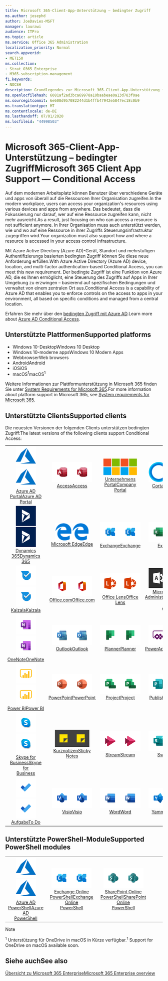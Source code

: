 ```yaml
---
title: Microsoft 365-Client-App-Unterstützung – bedingter Zugriff
ms.author: josephd
author: JoeDavies-MSFT
manager: laurawi
audience: ITPro
ms.topic: article
ms.service: Office 365 Administration
localization_priority: Normal
search.appverid:
- MET150
ms.collection:
- Strat_O365_Enterprise
- M365-subscription-management
f1.keywords:
- NOCSH
description: Grundlegendes zur Microsoft 365-Client-App-Unterstützung für bedingten Zugriff
ms.openlocfilehash: 6081af2ad3bca69978a10baabeae0a13d783f0ae
ms.sourcegitcommit: 6e608d957082244d1b4ffb47942e5847ec18c0b9
ms.translationtype: MT
ms.contentlocale: de-DE
ms.lasthandoff: 07/01/2020
ms.locfileid: "44998503"
---
```

# <a name="microsoft-365-client-app-support--conditional-access"></a><span data-ttu-id="6c3c8-103">Microsoft 365-Client-App-Unterstützung – bedingter Zugriff</span><span class="sxs-lookup"><span data-stu-id="6c3c8-103">Microsoft 365 Client App Support — Conditional Access</span></span>

<span data-ttu-id="6c3c8-104">Auf dem modernen Arbeitsplatz können Benutzer über verschiedene Geräte und apps von überall auf die Ressourcen Ihrer Organisation zugreifen.</span><span class="sxs-lookup"><span data-stu-id="6c3c8-104">In the modern workplace, users can access your organization's resources using various devices and apps from anywhere.</span></span> <span data-ttu-id="6c3c8-105">Das bedeutet, dass die Fokussierung nur darauf, wer auf eine Ressource zugreifen kann, nicht mehr ausreicht.</span><span class="sxs-lookup"><span data-stu-id="6c3c8-105">As a result, just focusing on who can access a resource is not sufficient anymore.</span></span> <span data-ttu-id="6c3c8-106">In Ihrer Organisation muss auch unterstützt werden, wie und wo auf eine Ressource in ihrer Zugriffs Steuerungsinfrastruktur zugegriffen wird.</span><span class="sxs-lookup"><span data-stu-id="6c3c8-106">Your organization must also support how and where a resource is accessed in your access control infrastructure.</span></span>

<span data-ttu-id="6c3c8-107">Mit Azure Active Directory (Azure AD)-Gerät, Standort und mehrstufigen Authentifizierungs basierten bedingten Zugriff können Sie diese neue Anforderung erfüllen.</span><span class="sxs-lookup"><span data-stu-id="6c3c8-107">With Azure Active Directory (Azure AD) device, location, and multi-factor authentication-based Conditional Access, you can meet this new requirement.</span></span> <span data-ttu-id="6c3c8-108">Der bedingte Zugriff ist eine Funktion von Azure AD, die es Ihnen ermöglicht, eine Steuerung des Zugriffs auf Apps in Ihrer Umgebung zu erzwingen – basierend auf spezifischen Bedingungen und verwaltet von einem zentralen Ort aus.</span><span class="sxs-lookup"><span data-stu-id="6c3c8-108">Conditional Access is a capability of Azure AD that enables you to enforce controls on the access to apps in your environment, all based on specific conditions and managed from a central location.</span></span>

<span data-ttu-id="6c3c8-109">Erfahren Sie mehr über den [bedingten Zugriff mit Azure AD](https://docs.microsoft.com/azure/active-directory/conditional-access/).</span><span class="sxs-lookup"><span data-stu-id="6c3c8-109">Learn more about [Azure AD Conditional Access](https://docs.microsoft.com/azure/active-directory/conditional-access/).</span></span>

## <a name="supported-platforms"></a><span data-ttu-id="6c3c8-110">Unterstützte Plattformen</span><span class="sxs-lookup"><span data-stu-id="6c3c8-110">Supported platforms</span></span>

 - <span data-ttu-id="6c3c8-111">Windows 10-Desktop</span><span class="sxs-lookup"><span data-stu-id="6c3c8-111">Windows 10 Desktop</span></span>
 - <span data-ttu-id="6c3c8-112">Windows 10-moderne apps</span><span class="sxs-lookup"><span data-stu-id="6c3c8-112">Windows 10 Modern Apps</span></span>
 - <span data-ttu-id="6c3c8-113">Webbrowser</span><span class="sxs-lookup"><span data-stu-id="6c3c8-113">Web browsers</span></span>
 - <span data-ttu-id="6c3c8-114">Android</span><span class="sxs-lookup"><span data-stu-id="6c3c8-114">Android</span></span>
 - <span data-ttu-id="6c3c8-115">iOS</span><span class="sxs-lookup"><span data-stu-id="6c3c8-115">iOS</span></span>
 - <span data-ttu-id="6c3c8-116">macOS<sup>1</sup></span><span class="sxs-lookup"><span data-stu-id="6c3c8-116">macOS<sup>1</sup></span></span>

<span data-ttu-id="6c3c8-117">Weitere Informationen zur Plattformunterstützung in Microsoft 365 finden Sie unter [System Requirements for Microsoft 365](https://products.office.com/office-system-requirements).</span><span class="sxs-lookup"><span data-stu-id="6c3c8-117">For more information about platform support in Microsoft 365, see [System requirements for Microsoft 365](https://products.office.com/office-system-requirements).</span></span>

## <a name="supported-clients"></a><span data-ttu-id="6c3c8-118">Unterstützte Clients</span><span class="sxs-lookup"><span data-stu-id="6c3c8-118">Supported clients</span></span>

<span data-ttu-id="6c3c8-119">Die neuesten Versionen der folgenden Clients unterstützen bedingten Zugriff:</span><span class="sxs-lookup"><span data-stu-id="6c3c8-119">The latest versions of the following clients support Conditional Access:</span></span>

| | | | | | |
|:---:|:---:|:---:|:---:|:---:|:---:|
| <span data-ttu-id="6c3c8-120">![Azure-Symbol](media/o365-azure-64x64.png)</span><span class="sxs-lookup"><span data-stu-id="6c3c8-120">![Azure icon](media/o365-azure-64x64.png)</span></span> <br> [<span data-ttu-id="6c3c8-121">Azure AD <br> Portal</span><span class="sxs-lookup"><span data-stu-id="6c3c8-121">Azure AD <br> Portal </span></span>](https://azure.microsoft.com/features/azure-portal/) | <span data-ttu-id="6c3c8-122">![Access-Symbol](media/o365-access-64x64.png)</span><span class="sxs-lookup"><span data-stu-id="6c3c8-122">![Access icon](media/o365-access-64x64.png)</span></span> <br> [<span data-ttu-id="6c3c8-123">Access</span><span class="sxs-lookup"><span data-stu-id="6c3c8-123">Access</span></span>](https://products.office.com/access) | <span data-ttu-id="6c3c8-124">![Symbol des Unternehmensportals](media/o365-microsoft-64x64.png)</span><span class="sxs-lookup"><span data-stu-id="6c3c8-124">![Company portal icon](media/o365-microsoft-64x64.png)</span></span> <br> [<span data-ttu-id="6c3c8-125">Unternehmens <br> Portal</span><span class="sxs-lookup"><span data-stu-id="6c3c8-125">Company <br> Portal </span></span>](https://docs.microsoft.com/intune-user-help/sign-in-to-the-company-portal)  | <span data-ttu-id="6c3c8-126">![Cortana-Symbol](media/o365-cortana-64x64.png)</span><span class="sxs-lookup"><span data-stu-id="6c3c8-126">![Cortana icon](media/o365-cortana-64x64.png)</span></span> <br> [<span data-ttu-id="6c3c8-127">Cortana</span><span class="sxs-lookup"><span data-stu-id="6c3c8-127">Cortana</span></span>](https://www.microsoft.com/cortana) | <span data-ttu-id="6c3c8-128">![Vertiefen (Symbol)](media/o365-delve-64x64.png)</span><span class="sxs-lookup"><span data-stu-id="6c3c8-128">![Delve icon](media/o365-delve-64x64.png)</span></span> <br> [<span data-ttu-id="6c3c8-129">Delve</span><span class="sxs-lookup"><span data-stu-id="6c3c8-129">Delve</span></span>](https://products.office.com/business/intelligent-search) 
| <span data-ttu-id="6c3c8-130">![Dynamics 365-Symbol](media/o365-dynamics365-64x64.png)</span><span class="sxs-lookup"><span data-stu-id="6c3c8-130">![Dynamics 365 icon](media/o365-dynamics365-64x64.png)</span></span> <br> [<span data-ttu-id="6c3c8-131">Dynamics 365</span><span class="sxs-lookup"><span data-stu-id="6c3c8-131">Dynamics 365</span></span>](https://dynamics.microsoft.com) | <span data-ttu-id="6c3c8-132">![Edge-Symbol](media/o365-edge-64x64.png)</span><span class="sxs-lookup"><span data-stu-id="6c3c8-132">![Edge icon](media/o365-edge-64x64.png)</span></span> <br> [<span data-ttu-id="6c3c8-133">Microsoft Edge</span><span class="sxs-lookup"><span data-stu-id="6c3c8-133">Edge</span></span>](https://www.microsoft.com/windows/microsoft-edge) | <span data-ttu-id="6c3c8-134">![Exchange-Symbol](media/o365-exchange-64x64.png)</span><span class="sxs-lookup"><span data-stu-id="6c3c8-134">![Exchange icon](media/o365-exchange-64x64.png)</span></span> <br> [<span data-ttu-id="6c3c8-135">Exchange</span><span class="sxs-lookup"><span data-stu-id="6c3c8-135">Exchange</span></span>](https://products.office.com/exchange/exchange-online) | <span data-ttu-id="6c3c8-136">![Excel-Symbol](media/o365-excel-64x64.png)</span><span class="sxs-lookup"><span data-stu-id="6c3c8-136">![Excel icon](media/o365-excel-64x64.png)</span></span> <br> [<span data-ttu-id="6c3c8-137">Excel</span><span class="sxs-lookup"><span data-stu-id="6c3c8-137">Excel</span></span>](https://products.office.com/excel) | <span data-ttu-id="6c3c8-138">![Symbol "Formulare"](media/o365-forms-64x64.png)</span><span class="sxs-lookup"><span data-stu-id="6c3c8-138">![Forms icon](media/o365-forms-64x64.png)</span></span> <br> [<span data-ttu-id="6c3c8-139">Formulare</span><span class="sxs-lookup"><span data-stu-id="6c3c8-139">Forms</span></span>](https://flow.microsoft.com/connectors/shared_microsoftforms/microsoft-forms/) 
| <span data-ttu-id="6c3c8-140">![Kaizala-Symbol](media/o365-kaizala-64x64.png)</span><span class="sxs-lookup"><span data-stu-id="6c3c8-140">![Kaizala icon](media/o365-kaizala-64x64.png)</span></span> <br> [<span data-ttu-id="6c3c8-141">Kaizala</span><span class="sxs-lookup"><span data-stu-id="6c3c8-141">Kaizala</span></span>](https://products.office.com/en/business/microsoft-kaizala) | <span data-ttu-id="6c3c8-142">![Office.com-Symbol](media/o365-office-64x64.png)</span><span class="sxs-lookup"><span data-stu-id="6c3c8-142">![Office.com icon](media/o365-office-64x64.png)</span></span> <br> [<span data-ttu-id="6c3c8-143">Office.com</span><span class="sxs-lookup"><span data-stu-id="6c3c8-143">Office.com</span></span>](https://www.office.com/) | <span data-ttu-id="6c3c8-144">![Linsen Symbol](media/o365-lens-64x64.png)</span><span class="sxs-lookup"><span data-stu-id="6c3c8-144">![Lens icon](media/o365-lens-64x64.png)</span></span> <br> [<span data-ttu-id="6c3c8-145">Office Lens</span><span class="sxs-lookup"><span data-stu-id="6c3c8-145">Office Lens</span></span>](https://www.microsoft.com/p/office-lens/9wzdncrfj3t8?activetab=pivot%3Aoverviewtab) | <span data-ttu-id="6c3c8-146">![Office 365 Administrator Symbol](media/o365-o365admin-64x64.png)</span><span class="sxs-lookup"><span data-stu-id="6c3c8-146">![Office 365 Admin icon](media/o365-o365admin-64x64.png)</span></span> <br> [<span data-ttu-id="6c3c8-147">Microsoft 365- <br> Administrator</span><span class="sxs-lookup"><span data-stu-id="6c3c8-147">Microsoft 365 <br> Admin</span></span>](https://products.office.com/business/manage-office-365-admin-app) | <span data-ttu-id="6c3c8-148">![OneDrive für Unternehmen Symbol](media/o365-OneDrive-64x64.png)</span><span class="sxs-lookup"><span data-stu-id="6c3c8-148">![OneDrive for Business icon](media/o365-OneDrive-64x64.png)</span></span> <br> [<span data-ttu-id="6c3c8-149">OneDrive<sup>1</sup></span><span class="sxs-lookup"><span data-stu-id="6c3c8-149">OneDrive<sup>1</sup></span></span>](https://products.office.com/onedrive-for-business/online-cloud-storage) 
| <span data-ttu-id="6c3c8-150">![OneNote-Symbol](media/o365-OneNote-64x64.png)</span><span class="sxs-lookup"><span data-stu-id="6c3c8-150">![OneNote icon](media/o365-OneNote-64x64.png)</span></span> <br> [<span data-ttu-id="6c3c8-151">OneNote</span><span class="sxs-lookup"><span data-stu-id="6c3c8-151">OneNote</span></span>](https://products.office.com/onenote) | <span data-ttu-id="6c3c8-152">![Outlook-Symbol](media/o365-outlook-64x64.png)</span><span class="sxs-lookup"><span data-stu-id="6c3c8-152">![Outlook icon](media/o365-outlook-64x64.png)</span></span> <br> [<span data-ttu-id="6c3c8-153">Outlook</span><span class="sxs-lookup"><span data-stu-id="6c3c8-153">Outlook</span></span>](https://products.office.com/outlook) | <span data-ttu-id="6c3c8-154">![Planner-Symbol](media/o365-planner-64x64.png)</span><span class="sxs-lookup"><span data-stu-id="6c3c8-154">![Planner icon](media/o365-planner-64x64.png)</span></span> <br> [<span data-ttu-id="6c3c8-155">Planner</span><span class="sxs-lookup"><span data-stu-id="6c3c8-155">Planner</span></span>](https://products.office.com/business/task-management-software) | <span data-ttu-id="6c3c8-156">![PowerApps-Symbol](media/o365-powerapps-64x64.png)</span><span class="sxs-lookup"><span data-stu-id="6c3c8-156">![PowerApps icon](media/o365-powerapps-64x64.png)</span></span> <br> [<span data-ttu-id="6c3c8-157">PowerApps</span><span class="sxs-lookup"><span data-stu-id="6c3c8-157">PowerApps</span></span>](https://powerapps.microsoft.com) | <span data-ttu-id="6c3c8-158">![Power-Automatisierungs Symbol](media/o365-flow-64x64.png)</span><span class="sxs-lookup"><span data-stu-id="6c3c8-158">![Power Automate icon](media/o365-flow-64x64.png)</span></span> <br> [<span data-ttu-id="6c3c8-159">Power- <br> Automatisierung</span><span class="sxs-lookup"><span data-stu-id="6c3c8-159">Power <br> Automate</span></span>](https://flow.microsoft.com)
| <span data-ttu-id="6c3c8-160">![PowerBI-Symbol](media/o365-powerbi-64x64.png)</span><span class="sxs-lookup"><span data-stu-id="6c3c8-160">![PowerBI icon](media/o365-powerbi-64x64.png)</span></span> <br> [<span data-ttu-id="6c3c8-161">Power BI</span><span class="sxs-lookup"><span data-stu-id="6c3c8-161">Power BI</span></span>](https://powerbi.microsoft.com) | <span data-ttu-id="6c3c8-162">![PowerPoint-Symbol](media/o365-powerpoint-64x64.png)</span><span class="sxs-lookup"><span data-stu-id="6c3c8-162">![PowerPoint icon](media/o365-powerpoint-64x64.png)</span></span> <br> [<span data-ttu-id="6c3c8-163">PowerPoint</span><span class="sxs-lookup"><span data-stu-id="6c3c8-163">PowerPoint</span></span>](https://products.office.com/powerpoint) | <span data-ttu-id="6c3c8-164">![Project-Symbol](media/o365-project-64x64.png)</span><span class="sxs-lookup"><span data-stu-id="6c3c8-164">![Project icon](media/o365-project-64x64.png)</span></span> <br> [<span data-ttu-id="6c3c8-165">Project</span><span class="sxs-lookup"><span data-stu-id="6c3c8-165">Project</span></span>](https://products.office.com/project) | <span data-ttu-id="6c3c8-166">![Publisher-Symbol](media/o365-publisher-64x64.png)</span><span class="sxs-lookup"><span data-stu-id="6c3c8-166">![Publisher icon](media/o365-publisher-64x64.png)</span></span> <br> [<span data-ttu-id="6c3c8-167">Publisher</span><span class="sxs-lookup"><span data-stu-id="6c3c8-167">Publisher</span></span>](https://products.office.com/publisher) | <span data-ttu-id="6c3c8-168">![SharePoint-Symbol](media/o365-sharepoint-64x64.png)</span><span class="sxs-lookup"><span data-stu-id="6c3c8-168">![SharePoint icon](media/o365-sharepoint-64x64.png)</span></span> <br> [<span data-ttu-id="6c3c8-169">Share</span><span class="sxs-lookup"><span data-stu-id="6c3c8-169">Sharepoint</span></span>](https://products.office.com/sharepoint) 
| <span data-ttu-id="6c3c8-170">![Skype for Business-Symbol](media/o365-skypeforbusiness-64x64.png)</span><span class="sxs-lookup"><span data-stu-id="6c3c8-170">![Skype for Business icon](media/o365-skypeforbusiness-64x64.png)</span></span> <br> [<span data-ttu-id="6c3c8-171">Skype for <br> Business</span><span class="sxs-lookup"><span data-stu-id="6c3c8-171">Skype for <br> Business</span></span>](https://www.skype.com/business/) | <span data-ttu-id="6c3c8-172">![Symbol für Notizen](media/o365-stickynotes-64x64.png)</span><span class="sxs-lookup"><span data-stu-id="6c3c8-172">![Sticky Notes icon](media/o365-stickynotes-64x64.png)</span></span> <br> [<span data-ttu-id="6c3c8-173">Kurznotizen</span><span class="sxs-lookup"><span data-stu-id="6c3c8-173">Sticky Notes</span></span>](https://www.microsoft.com/p/microsoft-sticky-notes/9nblggh4qghw) | <span data-ttu-id="6c3c8-174">![Stream-Symbol](media/o365-stream-64x64.png)</span><span class="sxs-lookup"><span data-stu-id="6c3c8-174">![Stream icon](media/o365-stream-64x64.png)</span></span> <br> [<span data-ttu-id="6c3c8-175">Stream</span><span class="sxs-lookup"><span data-stu-id="6c3c8-175">Stream</span></span>](https://stream.microsoft.com) | <span data-ttu-id="6c3c8-176">![Sway-Symbol](media/o365-sway-64x64.png)</span><span class="sxs-lookup"><span data-stu-id="6c3c8-176">![Sway icon](media/o365-sway-64x64.png)</span></span> <br> [<span data-ttu-id="6c3c8-177">Sway</span><span class="sxs-lookup"><span data-stu-id="6c3c8-177">Sway</span></span>](https://sway.com) | <span data-ttu-id="6c3c8-178">![Teams-Symbol](media/o365-teams-64x64.png)</span><span class="sxs-lookup"><span data-stu-id="6c3c8-178">![Teams icon](media/o365-teams-64x64.png)</span></span> <br> [<span data-ttu-id="6c3c8-179">Microsoft Teams</span><span class="sxs-lookup"><span data-stu-id="6c3c8-179">Teams</span></span>](https://products.office.com/microsoft-teams/group-chat-software) 
| <span data-ttu-id="6c3c8-180">![To-do-Symbol](media/o365-todo-64x64.png)</span><span class="sxs-lookup"><span data-stu-id="6c3c8-180">![To Do icon](media/o365-todo-64x64.png)</span></span> <br> [<span data-ttu-id="6c3c8-181">Aufgabe</span><span class="sxs-lookup"><span data-stu-id="6c3c8-181">To Do</span></span>](https://todo.microsoft.com) | <span data-ttu-id="6c3c8-182">![Visio-Symbol](media/o365-visio-64x64.png)</span><span class="sxs-lookup"><span data-stu-id="6c3c8-182">![Visio icon](media/o365-visio-64x64.png)</span></span> <br> [<span data-ttu-id="6c3c8-183">Visio</span><span class="sxs-lookup"><span data-stu-id="6c3c8-183">Visio</span></span>](https://products.office.com/visio/flowchart-software) | <span data-ttu-id="6c3c8-184">![Word-Symbol](media/o365-word-64x64.png)</span><span class="sxs-lookup"><span data-stu-id="6c3c8-184">![Word icon](media/o365-word-64x64.png)</span></span> <br> [<span data-ttu-id="6c3c8-185">Word</span><span class="sxs-lookup"><span data-stu-id="6c3c8-185">Word</span></span>](https://products.office.com/word) | <span data-ttu-id="6c3c8-186">![Yammer-Symbol](media/o365-yammer-64x64.png)</span><span class="sxs-lookup"><span data-stu-id="6c3c8-186">![Yammer icon](media/o365-yammer-64x64.png)</span></span> <br> [<span data-ttu-id="6c3c8-187">Yammer</span><span class="sxs-lookup"><span data-stu-id="6c3c8-187">Yammer</span></span>](https://products.office.com/yammer/yammer-overview)

## <a name="supported-powershell-modules"></a><span data-ttu-id="6c3c8-188">Unterstützte PowerShell-Module</span><span class="sxs-lookup"><span data-stu-id="6c3c8-188">Supported PowerShell modules</span></span>

| | | | | | |
|:---:|:---:|:---:|:---:|:---:|:---:|
| <span data-ttu-id="6c3c8-189">![Azure-Symbol](media/o365-azure-64x64.png)</span><span class="sxs-lookup"><span data-stu-id="6c3c8-189">![Azure icon](media/o365-azure-64x64.png)</span></span> <br> [<span data-ttu-id="6c3c8-190">Azure AD <br> PowerShell</span><span class="sxs-lookup"><span data-stu-id="6c3c8-190">Azure AD <br> PowerShell</span></span>](https://docs.microsoft.com/powershell/azure/active-directory/overview?view=azureadps-2.0) | <span data-ttu-id="6c3c8-191">![Exchange-Symbol](media/o365-exchange-64x64.png)</span><span class="sxs-lookup"><span data-stu-id="6c3c8-191">![Exchange icon](media/o365-exchange-64x64.png)</span></span> <br> [<span data-ttu-id="6c3c8-192">Exchange Online <br> PowerShell</span><span class="sxs-lookup"><span data-stu-id="6c3c8-192">Exchange Online <br> PowerShell</span></span>](https://docs.microsoft.com/powershell/exchange/exchange-online/exchange-online-powershell?view=exchange-ps) | <span data-ttu-id="6c3c8-193">![SharePoint-Symbol](media/o365-sharepoint-64x64.png)</span><span class="sxs-lookup"><span data-stu-id="6c3c8-193">![SharePoint icon](media/o365-sharepoint-64x64.png)</span></span> <br> [<span data-ttu-id="6c3c8-194">SharePoint Online <br> PowerShell</span><span class="sxs-lookup"><span data-stu-id="6c3c8-194">SharePoint Online <br> PowerShell</span></span>](https://docs.microsoft.com/powershell/sharepoint/sharepoint-online/connect-sharepoint-online)

> [!NOTE]
> <span data-ttu-id="6c3c8-195"><sup>1</sup> Unterstützung für OneDrive in macOS in Kürze verfügbar.</span><span class="sxs-lookup"><span data-stu-id="6c3c8-195"><sup>1</sup> Support for OneDrive on macOS available soon.</span></span>

## <a name="see-also"></a><span data-ttu-id="6c3c8-196">Siehe auch</span><span class="sxs-lookup"><span data-stu-id="6c3c8-196">See also</span></span>

[<span data-ttu-id="6c3c8-197">Übersicht zu Microsoft 365 Enterprise</span><span class="sxs-lookup"><span data-stu-id="6c3c8-197">Microsoft 365 Enterprise overview</span></span>](https://docs.microsoft.com/microsoft-365/enterprise/microsoft-365-overview)
